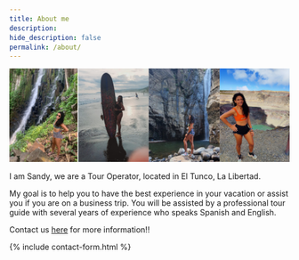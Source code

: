 ```yaml
---
title: About me
description:
hide_description: false
permalink: /about/
---
```

![Volcano](/assets/img/about/about-pic.png)

I am Sandy, we are a Tour Operator, located in El Tunco, La Libertad.

My goal is to help you to have the best experience in your vacation or assist you if you are on a business trip.
You will be assisted by a professional tour guide with several years of experience who speaks Spanish and English.

Contact us <a href="https://sandy.sv/contact/">here</a> for more information!!

{% include contact-form.html %}

